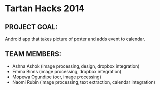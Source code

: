 #  Tartan Hacks 2014

## PROJECT GOAL:
Android app that takes picture of poster and adds event to calendar. 


## TEAM MEMBERS: 
- Ashna Ashok (image processing, design, dropbox integration)
- Emma Binns (image processing, dropbox integration)
- Mopewa Ogundipe (ocr, image processing)
- Naomi Rubin (image processing, text extraction, calendar integration)
